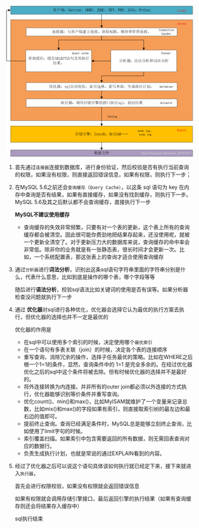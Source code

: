 

![17](../picture/23.png)



1. 首先通过`连接器`连接到数据库，进行身份验证，然后校验是否有执行当前查询的权限，如果没有权限，则直接返回错误信息，如果有权限，则执行下一步；

2. 在MySQL 5.6之前还会`查询缓存（Query Cache）`，以这条 sql 语句为 key 在内存中查询是否有结果，如果有直接缓存，如果没有找到缓存，则执行下一步。MySQL 5.6及其之后默认都不会查询缓存，直接执行下一步

   **MySQL不建议使用缓存**

   * 查询缓存的失效非常频繁，只要有对一个表的更新，这个表上所有的查询缓存都会被清空。因此很可能你费劲地把结果存起来，还没使用呢，就被一个更新全清空了。对于更新压力大的数据库来说，查询缓存的命中率会非常低。除非你的业务就是有一张静态表，很长时间才会更新一次。比如，一个系统配置表，那这张表上的查询才适合使用查询缓存
   
3. 通过`分析器`进行**词法分析**，识别出这条sql语句字符串里面的字符串分别是什么，代表什么意思，比如到底是操作的哪个表，哪个字段等等

   随后进行**语法分析**，校验sql语法比如关键词的使用是否有误等。如果分析器检查没问题就执行下一步

4. 通过 **优化器**对sql进行各种优化，优化器会选择它认为最优的执行方案去执行，但优化器的选择也并不一定是最优的

   优化器的作用是

   * 在sql中可以使用多个索引的时候，决定使用哪个`最优索引`
   * 在一个语句有多表关联（join）的时候，决定各个表的连接顺序
   * 重写查询，消除冗余的操作，选择子任务最优的策略。比如在WHERE之后根一个1=1的条件，显然，查询条件中的 1=1 是完全多余的。在经过优化器优化之后的sql中这个条件将被去除。但有时候优化器的选择并不是最好的。
   * 将外连接转换为内连接。并非所有的outer join都必须以外连接的方式执行，优化器能够识别等价条件并重写查询。
   * 优化count()、min()和max()，比如MyISAM就维护了一个变量来记录总数，比如mix()和max()的字段如果有索引，则直接取索引树的最左边和最右边的值即可。
   * 提前终止查询。查询已经满足条件时，MySQL总是能够立刻终止查询，比如使用了limit字句的时候。
   * 索引覆盖扫描。如果索引中包含需要返回的所有数据，则无需回表查询对应的数据行。
   * 负责生成执行计划，也就是常说的通过EXPLAIN看到的内容。

5. 经过了优化器之后可以说这个语句具体该如何执行就已经定下来，接下来就进入`执行器`，

   首先会进行权限校验，如果没有权限就会返回错误信息

   如果有权限就会调用存储引擎接口，最后返回引擎的执行结果（如果有查询缓存则还会将结果存入缓存中）

   sql执行结束

